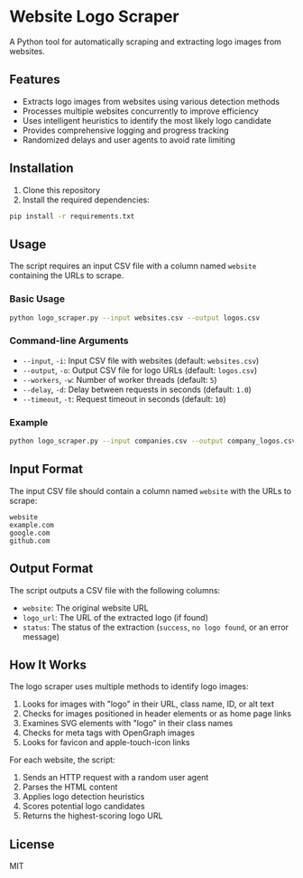 # Website Logo Scraper

A Python tool for automatically scraping and extracting logo images from websites.

## Features

- Extracts logo images from websites using various detection methods
- Processes multiple websites concurrently to improve efficiency
- Uses intelligent heuristics to identify the most likely logo candidate
- Provides comprehensive logging and progress tracking
- Randomized delays and user agents to avoid rate limiting

## Installation

1. Clone this repository
2. Install the required dependencies:

```bash
pip install -r requirements.txt
```

## Usage

The script requires an input CSV file with a column named `website` containing the URLs to scrape.

### Basic Usage

```bash
python logo_scraper.py --input websites.csv --output logos.csv
```

### Command-line Arguments

- `--input`, `-i`: Input CSV file with websites (default: `websites.csv`)
- `--output`, `-o`: Output CSV file for logo URLs (default: `logos.csv`)
- `--workers`, `-w`: Number of worker threads (default: `5`)
- `--delay`, `-d`: Delay between requests in seconds (default: `1.0`)
- `--timeout`, `-t`: Request timeout in seconds (default: `10`)

### Example

```bash
python logo_scraper.py --input companies.csv --output company_logos.csv --workers 10 --delay 2 --timeout 15
```

## Input Format

The input CSV file should contain a column named `website` with the URLs to scrape:

```csv
website
example.com
google.com
github.com
```

## Output Format

The script outputs a CSV file with the following columns:

- `website`: The original website URL
- `logo_url`: The URL of the extracted logo (if found)
- `status`: The status of the extraction (`success`, `no logo found`, or an error message)

## How It Works

The logo scraper uses multiple methods to identify logo images:

1. Looks for images with "logo" in their URL, class name, ID, or alt text
2. Checks for images positioned in header elements or as home page links
3. Examines SVG elements with "logo" in their class names
4. Checks for meta tags with OpenGraph images
5. Looks for favicon and apple-touch-icon links

For each website, the script:

1. Sends an HTTP request with a random user agent
2. Parses the HTML content
3. Applies logo detection heuristics
4. Scores potential logo candidates
5. Returns the highest-scoring logo URL

## License

MIT
